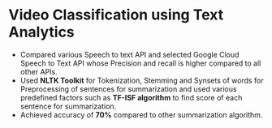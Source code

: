 # Video Classification using Text Analytics

- Compared various Speech to text API and selected Google Cloud Speech to Text API whose Precision and recall is higher compared to all other APIs.
- Used **NLTK Toolkit** for Tokenization, Stemming and Synsets of words for Preprocessing of sentences for summarization and used various predefined factors such as **TF-ISF algorithm** to find score of each sentence for summarization. 
- Achieved accuracy of **70%** compared to other summarization algorithm.
